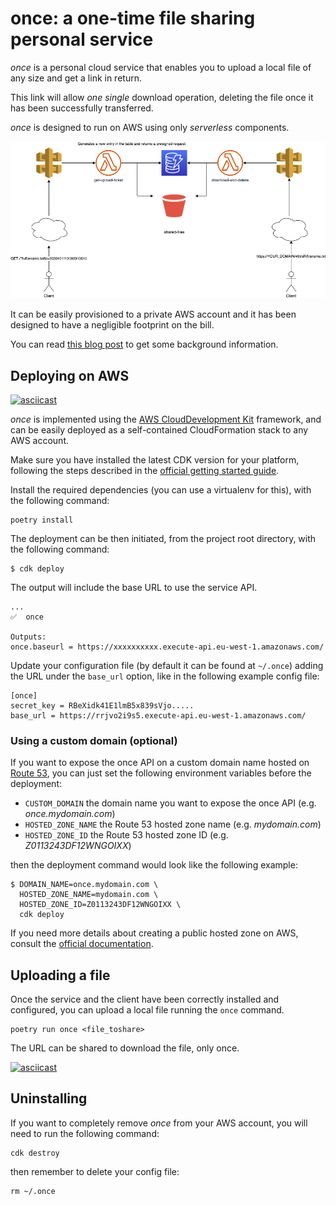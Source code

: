 # once: a one-time file sharing personal service

*once* is a personal cloud service that enables you to upload a local file of any size and get a link in return.

This link will allow *one single* download operation, deleting the file once it has been successfully transferred.

*once* is designed to run on AWS using only *serverless* components.

![Architecture diagram](once_architecture.png)

It can be easily provisioned to a private AWS account and it has been designed to have a negligible footprint on the bill.

You can read [this blog post](https://doesntwork.me/post/building-a-one-time-file-sharing-personal-service/) to get some background information.

## Deploying on AWS

[![asciicast](https://asciinema.org/a/338371.svg)](https://asciinema.org/a/338371)

*once* is implemented using the [AWS CloudDevelopment Kit](https://docs.aws.amazon.com/cdk/) framework, and can be easily deployed as a self-contained CloudFormation stack to any AWS account.

Make sure you have installed the latest CDK version for your platform, following the steps described in the [official getting started guide](https://docs.aws.amazon.com/cdk/latest/guide/getting_started.html).

Install the required dependencies (you can use a virtualenv for this), with the following command:

    poetry install

The deployment can be then initiated, from the project root directory, with the following command:

    $ cdk deploy

The output will include the base URL to use the service API.

    ...
    ✅  once

    Outputs:
    once.baseurl = https://xxxxxxxxxx.execute-api.eu-west-1.amazonaws.com/

Update your configuration file (by default it can be found at `~/.once`) adding the URL
under the `base_url` option, like in the following example config file:

    [once]
    secret_key = RBeXidk41E1lmB5x839sVjo.....
    base_url = https://rrjvo2i9s5.execute-api.eu-west-1.amazonaws.com/

### Using a custom domain (optional)

If you want to expose the once API on a custom domain name hosted on 
[Route 53](https://aws.amazon.com/route53/), you can just set the following environment variables before the deployment:

- `CUSTOM_DOMAIN` the domain name you want to expose the once API (e.g. _once.mydomain.com_)
- `HOSTED_ZONE_NAME` the Route 53 hosted zone name (e.g. _mydomain.com_)
- `HOSTED_ZONE_ID` the Route 53 hosted zone ID (e.g. _Z0113243DF12WNGOIXX_)


then the deployment command would look like the following example:

    $ DOMAIN_NAME=once.mydomain.com \
      HOSTED_ZONE_NAME=mydomain.com \
      HOSTED_ZONE_ID=Z0113243DF12WNGOIXX \
      cdk deploy

If you need more details about creating a public hosted zone on AWS, consult the [official documentation](https://docs.aws.amazon.com/Route53/latest/DeveloperGuide/CreatingHostedZone.html).

## Uploading a file

Once the service and the client have been correctly installed and configured, you can upload a local file running the `once` command.

    poetry run once <file_toshare>

The URL can be shared to download the file, only once.

[![asciicast](https://asciinema.org/a/338383.svg)](https://asciinema.org/a/338383)

## Uninstalling

If you want to completely remove *once* from your AWS account, you will need to run the following command:

    cdk destroy

then remember to delete your config file:

    rm ~/.once

